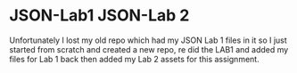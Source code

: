 # JSON-Lab1 JSON-Lab 2

Unfortunately I lost my old repo which had my JSON Lab 1 files in it so I just started from scratch and created a new repo, re did the LAB1 and added my files for Lab 1 back then added my Lab 2 assets for this assignment.
